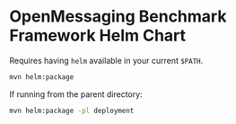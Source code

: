 # OpenMessaging Benchmark Framework Helm Chart

Requires having `helm` available in your current `$PATH`.

```sh
mvn helm:package
```

If running from the parent directory:

```sh
mvn helm:package -pl deployment
```